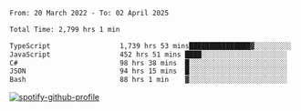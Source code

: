 <!--START_SECTION:waka-->

```txt
From: 20 March 2022 - To: 02 April 2025

Total Time: 2,799 hrs 1 min

TypeScript                 1,739 hrs 53 mins███████████████▓░░░░░░░░░   62.16 %
JavaScript                 452 hrs 51 mins ████░░░░░░░░░░░░░░░░░░░░░   16.18 %
C#                         98 hrs 38 mins  █░░░░░░░░░░░░░░░░░░░░░░░░   03.52 %
JSON                       94 hrs 15 mins  █░░░░░░░░░░░░░░░░░░░░░░░░   03.37 %
Bash                       88 hrs 1 min    ▓░░░░░░░░░░░░░░░░░░░░░░░░   03.14 %
```

<!--END_SECTION:waka-->
[![spotify-github-profile](https://spotify-github-profile.vercel.app/api/view?uid=c00zprrvy9xiloa9qnco3hmng&cover_image=true&theme=novatorem&show_offline=false&background_color=121212&bar_color=53b14f&bar_color_cover=false)](https://spotify-github-profile.vercel.app/api/view?uid=c00zprrvy9xiloa9qnco3hmng&redirect=true)



